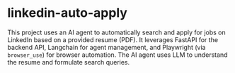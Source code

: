 # linkedin-auto-apply
This project uses an AI agent to automatically search and apply for jobs on LinkedIn based on a provided resume (PDF).  It leverages FastAPI for the backend API, Langchain for agent management, and Playwright (via `browser_use`) for browser automation.  The AI agent uses LLM to understand the resume and formulate search queries.
